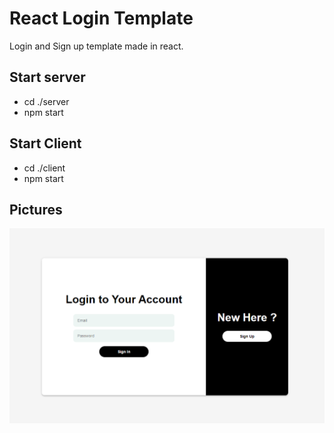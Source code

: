 # React Login Template
Login and Sign up template made in react.

## Start server
* cd ./server
* npm start

## Start Client
* cd ./client
* npm start

## Pictures
![Image1](/pictures/picture.PNG)
